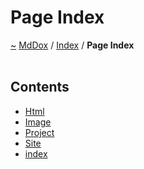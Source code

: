 <a id="page-index"></a>
<h1>Page Index</h1>
<a href="https://github.com/CharlesCarley/MdDox">~</a>
<a href="indexpage.md#mddox">MdDox</a>
<span class="inline-text">/</span>
<a href="index.md#index">Index</a>
<span class="inline-text">/</span>
<span class="bold-text"><b>Page Index</b></span>
<br/>
<br/>
<a id="contents"></a>
<h2>Contents</h2>
<ul>
<li><a href="Html.md">Html</a>
</li>
<li><a href="Image.md">Image</a>
</li>
<li><a href="Project.md">Project</a>
</li>
<li><a href="Site.md">Site</a>
</li>
<li><a href="indexpage.md">index</a>
</li>
</ul>
</div>
</div>
</body>
</html>
